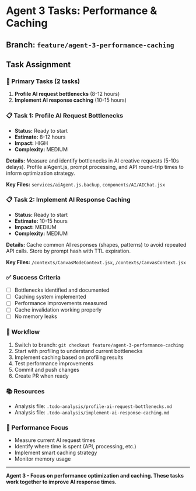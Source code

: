 # Agent 3 Tasks: Performance & Caching

## Branch: `feature/agent-3-performance-caching`

## Task Assignment

### 🎯 Primary Tasks (2 tasks)
1. **Profile AI request bottlenecks** (8-12 hours)
2. **Implement AI response caching** (10-15 hours)

### 📋 Task 1: Profile AI Request Bottlenecks
- **Status:** Ready to start
- **Estimate:** 8-12 hours
- **Impact:** HIGH
- **Complexity:** MEDIUM

**Details:** Measure and identify bottlenecks in AI creative requests (5-10s delays). Profile aiAgent.js, prompt processing, and API round-trip times to inform optimization strategy.

**Key Files:** `services/aiAgent.js.backup`, `components/AI/AIChat.jsx`

### 📋 Task 2: Implement AI Response Caching
- **Status:** Ready to start
- **Estimate:** 10-15 hours
- **Impact:** MEDIUM
- **Complexity:** MEDIUM

**Details:** Cache common AI responses (shapes, patterns) to avoid repeated API calls. Store by prompt hash with TTL expiration.

**Key Files:** `/contexts/CanvasModeContext.jsx`, `/contexts/CanvasContext.jsx`

### ✅ Success Criteria
- [ ] Bottlenecks identified and documented
- [ ] Caching system implemented
- [ ] Performance improvements measured
- [ ] Cache invalidation working properly
- [ ] No memory leaks

### 🔄 Workflow
1. Switch to branch: `git checkout feature/agent-3-performance-caching`
2. Start with profiling to understand current bottlenecks
3. Implement caching based on profiling results
4. Test performance improvements
5. Commit and push changes
6. Create PR when ready

### 📚 Resources
- Analysis file: `.todo-analysis/profile-ai-request-bottlenecks.md`
- Analysis file: `.todo-analysis/implement-ai-response-caching.md`

### 🎯 Performance Focus
- Measure current AI request times
- Identify where time is spent (API, processing, etc.)
- Implement smart caching strategy
- Monitor memory usage

---
**Agent 3 - Focus on performance optimization and caching. These tasks work together to improve AI response times.**